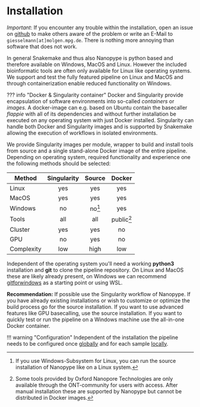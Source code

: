 # Installation

*Important*: If you encounter any trouble within the installation, open an issue on [github](https://github.com/giesselmann/nanopype/issues) to make others aware of the problem or write an E-Mail to ```giesselmann[at]molgen.mpg.de```. There is nothing more annoying than software that does not work.

In general Snakemake and thus also Nanopype is python based and therefore available on Windows, MacOS and Linux. However the included bioinformatic tools are often only available for Linux like operating systems. We support and test the fully featured pipeline on Linux and MacOS and through containerization enable reduced functionality on Windows.

??? info "Docker & Singularity container"
    Docker and Singularity provide encapsulation of software environments into so-called *containers* or *images*. A docker-image can e.g. based on Ubuntu contain the basecaller *flappie* with all of its dependencies and without further installation be executed on any operating system with just Docker installed.
    Singularity can handle both Docker and Singularity images and is supported by Snakemake allowing the execution of workflows in isolated environments.


We provide Singularity images per module, wrapper to build and install tools from source and a single stand-alone Docker image of the entire pipeline. Depending on operating system, required functionality and experience one the following methods should be selected:

<center>

| Method   	| Singularity 	| Source 	| Docker 	|
|---------	|:-----------:	|:------:	|:------:	|
| Linux   	|     yes     	|   yes  	|   yes  	|
| MacOS   	|     yes     	|   yes  	|   yes  	|
| Windows 	|      no     	|   no[^1]   	|   yes  	|
| Tools   	|     all     	|   all  	| public[^2]|
| Cluster   |     yes       |   yes     |   no      |
| GPU       |      no       |   yes   |   no      |
| Complexity|     low       | high      | low       |


</center>

Independent of the operating system you'll need a working **python3** installation and **git** to clone the pipeline repository. On Linux and MacOS these are likely already present, on Windows we can recommend [gitforwindows](https://gitforwindows.org/) as a starting point or using WSL.

**Recommendation:** If possible use the Singularity workflow of Nanopype. If you have already existing installations or wish to customize or optimize the build process go for the source installation. If you want to use advanced features like GPU basecalling, use the source installation. If you want to quickly test or run the pipeline on a Windows machine use the all-in-one Docker container.

!!! warning "Configuration"
    Independent of the installation the pipeline needs to be configured once [globally](configuration.md) and for each sample [locally](../usage/general.md).

[^1]: If you use Windows-Subsystem for Linux, you can run the source installation of Nanopype like on a Linux system.
[^2]: Some tools provided by Oxford Nanopore Technologies are only available through the ONT-community for users with access. After manual installation these are supported by Nanopype but cannot be distributed in Docker images.
